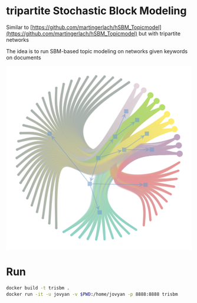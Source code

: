 # tripartite Stochastic Block Modeling

Similar to [https://github.com/martingerlach/hSBM_Topicmodel](https://github.com/martingerlach/hSBM_Topicmodel) but with tripartite networks

The idea is to run SBM-based topic modeling on networks given keywords on documents

![network](network.png)

# Run

```bash
docker build -t trisbm .
docker run -it -u jovyan -v $PWD:/home/jovyan -p 8888:8888 trisbm
```
